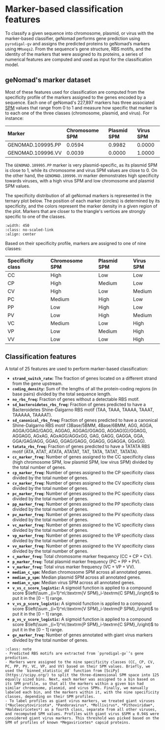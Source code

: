 # Marker-based classification features

To classify a given sequence into chromosome, plasmid, or virus with the marker-based classifier, geNomad performs gene prediction using `pyrodigal-gv` and assigns the predicted proteins to geNomad’s markers using `MMseqs2`. From the sequence's gene structure, RBS motifs, and the identity of the markers that were assigned to its proteins, a series of numerical features are computed and used as input for the classification model.

## geNomad's marker dataset

Most of these features used for classification are computed from the specificity profile of the markers assigned to the genes encoded by a sequence. Each one of geNomad's 227,897 markers has three associated [SPM](https://academic.oup.com/bioinformatics/article/26/9/1273/199782) values that range from 0 to 1 and measure how specific that marker is to each one of the three classes (chromosome, plasmid, and virus). For instance:

| Marker            | Chromosome SPM | Plasmid SPM | Virus SPM |
|:------------------|:---------------|:------------|:----------|
| GENOMAD.109995.PP | 0.0594         | 0.9982      | 0.0000    |
| GENOMAD.109996.VV | 0.0039         | 0.0000      | 1.0000    |

The `GENOMAD.109995.PP` marker is very plasmid-specific, as its plasmid SPM is close to 1, while its chromosome and virus SPM values are close to 0. On the other hand, the `GENOMAD.109996.VV` marker demonstrates high specificity towards viruses, with a high virus SPM and low chromosome and plasmid SPM values.

The specificity distribution of all geNomad markers is represented in the ternary plot below. The position of each marker (circles) is determined by its specificity, and the colors represent the marker density in a given region of the plot. Markers that are closer to the triangle's vertices are strongly specific to one of the classes.

```{image} _static/figures/ternary.png
:width: 450
:class: no-scaled-link
:align: center
```

Based on their specificity profile, markers are assigned to one of nine classes:

| Specificity class | Chromosome SPM | Plasmid SPM | Virus SPM |
|:------------------|:---------------|:------------|:----------|
| CC                | High           | Low         | Low       |
| CP                | High           | Medium      | Low       |
| CV                | High           | Low         | Medium    |
| PC                | Medium         | High        | Low       |
| PP                | Low            | High        | Low       |
| PV                | Low            | High        | Medium    |
| VC                | Medium         | Low         | High      |
| VP                | Low            | Medium      | High      |
| VV                | Low            | Low         | High      |

## Classification features

A total of 25 features are used to perform marker-based classification:

- **`strand_switch_rate`:** The fraction of genes located on a different strand from the gene upstream.
- **`coding_density`:** Sum of the lengths of all the protein-coding regions (in base pairs) divided by the total sequence length.
- **`no_rbs_freq`:** Fraction of genes without a detectable RBS motif.
- **`sd_bacteroidetes_rbs_freq`:** Fraction of genes predicted to have a Bacteroidetes Shine-Dalgarno RBS motif (TAA, TAAA, TAAAA, TAAAT, TAAAAA, TAAAAT).
- **`sd_canonical_rbs_freq`:** Fraction of genes predicted to have a canonical Shine-Dalgarno RBS motif (3Base/5BMM, 4Base/6BMM, AGG, AGGA, AGGA/GGAG/GAGG, AGGAG, AGGAG/GGAGG, AGGAG(G)/GGAGG, AGGAGG, AGxAG, AGxAGG/AGGxGG, GAG, GAGG, GAGGA, GGA, GGA/GAG/AGG, GGAG, GGAG/GAGG, GGAGG, GGAGGA, GGxGG).
- **`tatata_rbs_freq`:** Fraction of genes predicted to have a TATATA RBS motif (ATA, ATAT, ATATA, ATATAT, TAT, TATA, TATAT, TATATA).
- **`cc_marker_freq`:** Number of genes assigned to the CC specificity class (high chromosome SPM, low plasmid SPM, low virus SPM) divided by the total number of genes.
- **`cp_marker_freq`:** Number of genes assigned to the CP specificity class divided by the total number of genes.
- **`cv_marker_freq`:** Number of genes assigned to the CV specificity class divided by the total number of genes.
- **`pc_marker_freq`:** Number of genes assigned to the PC specificity class divided by the total number of genes.
- **`pp_marker_freq`:** Number of genes assigned to the PP specificity class divided by the total number of genes.
- **`pv_marker_freq`:** Number of genes assigned to the PV specificity class divided by the total number of genes.
- **`vc_marker_freq`:** Number of genes assigned to the VC specificity class divided by the total number of genes.
- **`vp_marker_freq`:** Number of genes assigned to the VP specificity class divided by the total number of genes.
- **`vv_marker_freq`:** Number of genes assigned to the VV specificity class divided by the total number of genes.
- **`c_marker_freq`:** Total chromosome marker frequency $(\textrm{CC} + \textrm{CP} + \textrm{CV})$.
- **`p_marker_freq`:** Total plasmid marker frequency $(\textrm{PC} + \textrm{PP} + \textrm{PV})$.
- **`v_marker_freq`:** Total virus marker frequency $(\textrm{VC} + \textrm{VP} + \textrm{VV})$.
- **`median_c_spm`:** Median chromosome SPM across all annotated genes.
- **`median_p_spm`:** Median plasmid SPM across all annotated genes.
- **`median_v_spm`:** Median virus SPM across all annotated genes.
- **`v_vs_c_score_logistic`:** A sigmoid function is applied to a compound score $\left(\sum _{i=1}^n\:\textrm{V SPM}_i-\textrm{C SPM}_i\right)$ to put it in the $[0-1]$ range.
- **`v_vs_p_score_logistic`:** A sigmoid function is applied to a compound score $\left(\sum _{i=1}^n\:\textrm{V SPM}_i-\textrm{P SPM}_i\right)$ to put it in the $[0-1]$ range.
- **`p_vs_v_score_logistic`:** A sigmoid function is applied to a compound score $\left(\sum _{i=1}^n\:\textrm{P SPM}_i-\textrm{C SPM}_i\right)$ to put it in the $[0-1]$ range.
- **`gv_marker_freq`:** Number of genes annotated with giant virus markers divided by the total number of genes.

```{admonition} Some notes on the classification features
:class: note
- Predicted RBS motifs are extracted from `pyrodigal-gv`’s gene prediction.
- Markers were assigned to the nine specificity classes (CC, CP, CV, PC, PP, PV, VC, VP, and VV) based on their SPM values. Briefly, we used the `binned_statistic_dd` function from [SciPy](https://scipy.org/) to split the three-dimensional SPM space into 125 equally sized bins. Next, each marker was assigned to a bin based on its SPM profile, so that all the markers within a given bin had similar chromosome, plasmid, and virus SPMs. Finally, we manually labeled each bin, and the markers within it, with the nine specificity classes, depending on their SPM profiles.
- To label profiles as giant virus markers, we treated giant viruses (*Nucleocytoviricota*, *Pandoravirus*, *Mollivirus*, *Pithoviridae*, *Naldaviricetes*) as a fourth class, separate from all other viruses, and recomputed SPM values. Profiles with giant virus $SPM ≥ 0.94$ were considered giant virus markers. This threshold was picked based on the SPM of profiles of known *Megaviricetes* capsid proteins.
```
